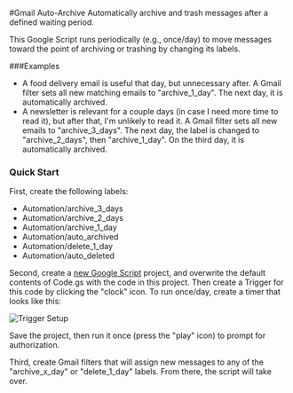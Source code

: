 #Gmail Auto-Archive
Automatically archive and trash messages after a defined waiting period.

This Google Script runs periodically (e.g., once/day) to move messages toward the point of archiving or trashing by changing its labels.

###Examples
- A food delivery email is useful that day, but unnecessary after. A Gmail filter sets all new matching emails to "archive_1_day". The next day, it is automatically archived.
- A newsletter is relevant for a couple days (in case I need more time to read it), but after that, I'm unlikely to read it. A Gmail filter sets all new emails to "archive_3_days". The next day, the label is changed to "archive_2_days", then "archive_1_day". On the third day, it is automatically archived.

### Quick Start
First, create the following labels:
- Automation/archive_3_days
- Automation/archive_2_days
- Automation/archive_1_day
- Automation/auto_archived
- Automation/delete_1_day
- Automation/auto_deleted

Second, create a [new Google Script](https://script.google.com) project, and overwrite the default contents of Code.gs with the code in this project. Then create a Trigger for this code by clicking the "clock" icon. To run once/day, create a timer that looks like this:

![Trigger Setup](http://dropshare-superstrong.s3.amazonaws.com/GdwEy2cNhGjdAg/Screen-Shot-2016-03-17-at-2.01.49-PM.png "Trigger Setup")

Save the project, then run it once (press the "play" icon) to prompt for authorization.

Third, create Gmail filters that will assign new messages to any of the "archive_x_day" or "delete_1_day" labels. From there, the script will take over.
